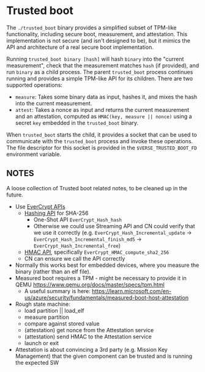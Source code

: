# Trusted boot

The `./trusted_boot` binary provides a simplified subset of TPM-like
functionality, including secure boot, measurement, and attestation.  This
implementation is not secure (and isn't designed to be), but it mimics the API
and architecture of a real secure boot implementation.

Running `trusted_boot binary [hash]` will hash `binary` into the "current
measurement", check that the measurement matches `hash` (if provided), and run
`binary` as a child process.  The parent `trusted_boot` process continues
running and provides a simple TPM-like API for its children.  There are two
supported operations:

* `measure`: Takes some binary data as input, hashes it, and mixes the hash
  into the current measurement.
* `attest`: Takes a nonce as input and returns the current measurement and an
  attestation, computed as `HMAC(key, measure || nonce)` using a secret `key`
  embedded in the `trusted_boot` binary.

When `trusted_boot` starts the child, it provides a socket that can be used to
communicate with the `trusted_boot` process and invoke these operations.  The
file descriptor for this socket is provided in the `$VERSE_TRUSTED_BOOT_FD`
environment variable.

## NOTES

A loose collection of Trusted boot related notes, to be cleaned up in the future.

* Use [EverCrypt APIs](https://hacl-star.github.io/EverCryptDoc.html)
  * [Hashing API](https://hacl-star.github.io/EverCryptHash.html) for SHA-256
    * One-Shot API `EverCrypt_Hash_hash`
    * Otherwise we could use Streaming API and CN could verify that we use it correctly (e.g. `EverCrypt_Hash_Incremental_update` -> `EverCrypt_Hash_Incremental_finish_md5` -> `EverCrypt_Hash_Incremental_free`)
  * [HMAC API](https://hacl-star.github.io/EverCryptHMAC.html), specifically `EverCrypt_HMAC_compute_sha2_256`
  * CN can ensure we call the API correctly
* Normally this works best for embedded devices, where you measure the binary (rather than an elf file).
* Measured boot requires a TPM - might be necessary to provide it in QEMU https://www.qemu.org/docs/master/specs/tpm.html
  * A useful summary is here: https://learn.microsoft.com/en-us/azure/security/fundamentals/measured-boot-host-attestation
* Rough state machine:
  * load partition || load_elf
  * measure partition
  * compare against stored value
  * (attestation) get nonce from the Attestation service
  * (attestation) send HMAC to the Attestation service
  * launch or exit
* Attestation is about convincing a 3rd party (e.g. Mission Key Management) that the given component can be trusted and is running the expected SW

